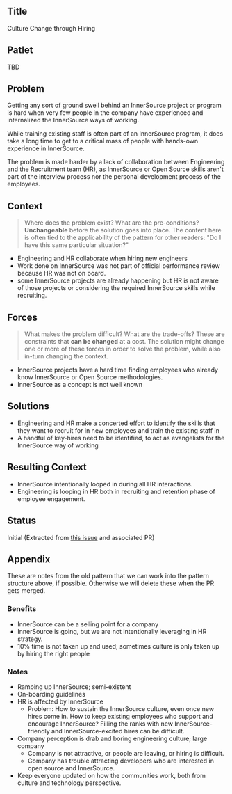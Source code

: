 ## Title

Culture Change through Hiring

## Patlet

TBD

## Problem

Getting any sort of ground swell behind an InnerSource project or program is hard when very few people in the company have experienced and internalized the InnerSource ways of working.

While training existing staff is often part of an InnerSource program, it does take a long time to get to a critical mass of people with hands-own experience in InnerSource.

The problem is made harder by a lack of collaboration between Engineering and the Recruitment team (HR), as InnerSource or Open Source skills aren't part of the interview process nor the personal development process of the employees.

## Context

> Where does the problem exist? What are the pre-conditions? **Unchangeable** before the solution goes into place. The content here is often tied to the applicability of the pattern for other readers: "Do I have this same particular situation?"

* Engineering and HR collaborate when hiring new engineers
* Work done on InnerSource was not part of official performance review because HR was not on board.
* some InnerSource projects are already happening but HR is not aware of those projects or considering the required InnerSource skills while recruiting.

## Forces

> What makes the problem difficult? What are the trade-offs? These are constraints that **can be changed** at a cost. The solution might change one or more of these forces in order to solve the problem, while also in-turn changing the context.

* InnerSource projects have a hard time finding employees who already know InnerSource or Open Source methodologies.
* InnerSource as a concept is not well known

## Solutions

* Engineering and HR make a concerted effort to identify the skills that they want to recruit for in new employees and train the existing staff in
* A handful of key-hires need to be identified, to act as evangelists for the InnerSource way of working

## Resulting Context

* InnerSource intentionally looped in during all HR interactions.
* Engineering is looping in HR both in recruiting and retention phase of employee engagement.

## Status

Initial (Extracted from [this issue](https://github.com/InnerSourceCommons/InnerSourcePatterns/issues/37) and associated PR)

## Appendix

These are notes from the old pattern that we can work into the pattern structure above, if possible. Otherwise we will delete these when the PR gets merged.

### Benefits

* InnerSource can be a selling point for a company
* InnerSource is going, but we are not intentionally leveraging in HR strategy.
* 10% time is not taken up and used; sometimes culture is only taken up by hiring the right people

### Notes

* Ramping up InnerSource; semi-existent
* On-boarding guidelines
* HR is affected by InnerSource
  * Problem: How to sustain the InnerSource culture, even once new hires come in. How to keep existing employees who support and encourage InnerSource? Filling the ranks with new InnerSource-friendly and InnerSource-excited hires can be difficult.
* Company perception is drab and boring engineering culture; large company
  * Company is not attractive, or people are leaving, or hiring is difficult.
  * Company has trouble attracting developers who are interested in open source and InnerSource.
* Keep everyone updated on how the communities work, both from culture and technology perspective.
